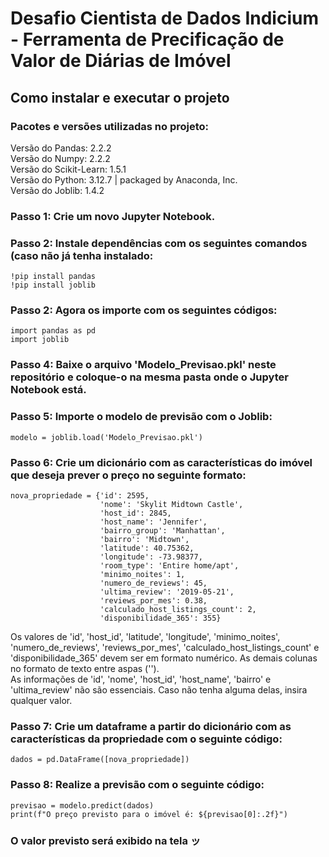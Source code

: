 # Desafio Cientista de Dados Indicium - Ferramenta de Precificação de Valor de Diárias de Imóvel

## Como instalar e executar o projeto

### Pacotes e versões utilizadas no projeto:<br>
Versão do Pandas:  2.2.2<br>
Versão do Numpy:  2.2.2<br>
Versão do Scikit-Learn:  1.5.1<br>
Versão do Python:  3.12.7 | packaged by Anaconda, Inc.<br>
Versão do Joblib:  1.4.2<br>

### Passo 1: Crie um novo Jupyter Notebook.
### Passo 2: Instale dependências com os seguintes comandos (caso não já tenha instalado:
```
!pip install pandas
!pip install joblib
```
### Passo 2: Agora os importe com os seguintes códigos:
```
import pandas as pd
import joblib
```
### Passo 4: Baixe o arquivo 'Modelo_Previsao.pkl' neste repositório e coloque-o na mesma pasta onde o Jupyter Notebook está.
### Passo 5: Importe o modelo de previsão com o Joblib:
```
modelo = joblib.load('Modelo_Previsao.pkl')
```
### Passo 6: Crie um dicionário com as características do imóvel que deseja prever o preço no seguinte formato:
```
nova_propriedade = {'id': 2595,
                    'nome': 'Skylit Midtown Castle',
                    'host_id': 2845,
                    'host_name': 'Jennifer',
                    'bairro_group': 'Manhattan',
                    'bairro': 'Midtown',
                    'latitude': 40.75362,
                    'longitude': -73.98377,
                    'room_type': 'Entire home/apt',
                    'minimo_noites': 1,
                    'numero_de_reviews': 45,
                    'ultima_review': '2019-05-21',
                    'reviews_por_mes': 0.38,
                    'calculado_host_listings_count': 2,
                    'disponibilidade_365': 355}
```
Os valores de 'id', 'host_id', 'latitude', 'longitude', 'minimo_noites', 'numero_de_reviews', 'reviews_por_mes', 'calculado_host_listings_count' e 'disponibilidade_365' devem ser em formato numérico. As demais colunas no formato de texto entre aspas ('').<br>
As informações de 'id', 'nome', 'host_id', 'host_name', 'bairro' e 'ultima_review' não são essenciais. Caso não tenha alguma delas, insira qualquer valor.
### Passo 7: Crie um dataframe a partir do dicionário com as características da propriedade com o seguinte código:
```
dados = pd.DataFrame([nova_propriedade])
```

### Passo 8: Realize a previsão com o seguinte código:
```
previsao = modelo.predict(dados)
print(f"O preço previsto para o imóvel é: ${previsao[0]:.2f}")
```
### O valor previsto será exibido na tela ッ



























